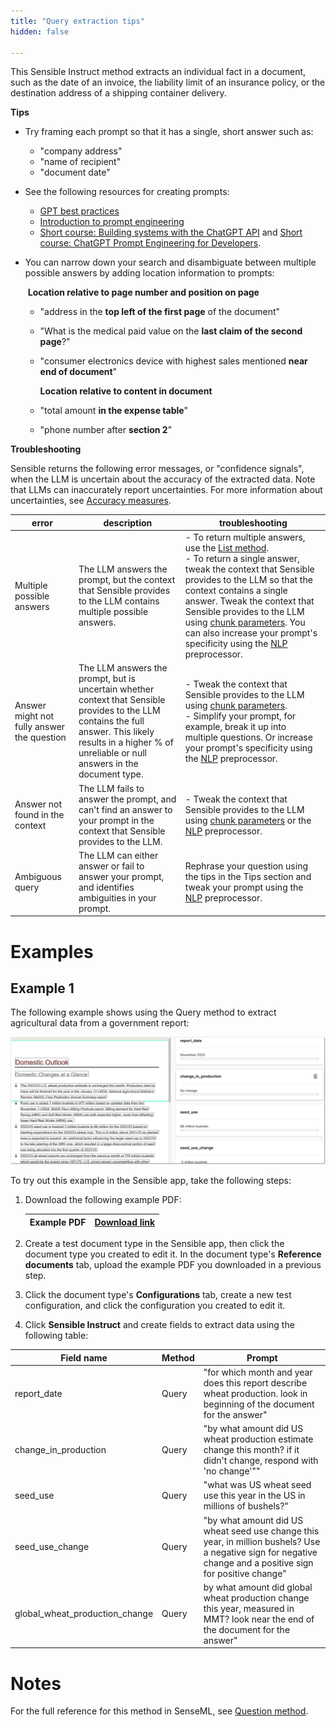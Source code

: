 ```yaml
---
title: "Query extraction tips"
hidden: false

---
```


This Sensible Instruct method extracts an individual fact in a document, such as the date of an invoice, the liability limit of an insurance policy, or the destination address of a shipping container delivery.

**Tips**

- Try framing each prompt so that it has a single, short answer such as:

  - "company address"
  - "name of recipient"
  - "document date"

- See the following resources for creating prompts:

  -  [GPT best practices](https://platform.openai.com/docs/guides/gpt-best-practices/gpt-best-practices)
  -  [Introduction to prompt engineering](https://learn.microsoft.com/en-us/azure/cognitive-services/openai/concepts/prompt-engineering)
  -  [Short course: Building systems with the ChatGPT API](https://www.deeplearning.ai/short-courses/building-systems-with-chatgpt/) and [Short course: ChatGPT Prompt Engineering for Developers](https://www.deeplearning.ai/short-courses/chatgpt-prompt-engineering-for-developers/). 

- You can narrow down your search and disambiguate between multiple possible answers by adding location information to prompts:

  ​       **Location relative to page number and position on page**

  - "address in the **top left of the first page** of the document"

  - "What is the medical paid value on the **last claim of the second page**?"

  - "consumer electronics device with highest sales mentioned **near end of document**"

    **Location relative to content in document**

  - "total amount **in the expense table**"

  - "phone number after **section 2**"

**Troubleshooting**

Sensible returns the following error messages, or "confidence signals", when the LLM is uncertain about the accuracy of the extracted data. Note that LLMs can inaccurately report uncertainties. For more information about uncertainties, see [Accuracy measures](doc:accuracy-measures).

| error                                      | description                                                  | troubleshooting                                              |
| ------------------------------------------ | ------------------------------------------------------------ | ------------------------------------------------------------ |
| Multiple possible answers                  | The LLM answers the prompt, but the context that Sensible provides to the LLM contains multiple possible answers. | -  To return multiple answers, use the [List method](doc:list-tips).<br/>- To return a single answer, tweak the context that Sensible provides to the LLM  so that the context contains a single answer.  Tweak the context that Sensible provides to the LLM using  [chunk parameters](doc:question#parameters). You can also increase your prompt's specificity using the [NLP](doc:nlp) preprocessor. |
| Answer might not fully answer the question | The LLM answers the prompt, but is uncertain whether context that Sensible provides to the LLM contains the full answer. This likely results in a higher % of unreliable or null answers in the document type. | - Tweak the context that Sensible provides to the LLM using  [chunk parameters](doc:question#parameters). <br/> - Simplify your prompt, for example, break it up into multiple questions. Or increase your prompt's specificity using the [NLP](doc:nlp) preprocessor. |
| Answer not found in the context            | The LLM fails to answer the prompt, and can't find an answer to your prompt in the context that Sensible provides to the LLM. | - Tweak the context that Sensible provides to the LLM using  [chunk parameters](doc:question#parameters) or the [NLP](doc:nlp) preprocessor. |
| Ambiguous query                            | The LLM can either answer or fail to answer your prompt, and identifies ambiguities in your prompt. | Rephrase your question using the tips in the Tips section and tweak your prompt using the [NLP](doc:nlp) preprocessor. |

 



Examples
===

Example 1
---

The following example shows using the Query method to extract agricultural data from a government report:

![Click to enlarge](https://raw.githubusercontent.com/sensible-hq/sensible-docs/main/readme-sync/assets/v0/images/final/question_instruct.png)

To try out this example in the Sensible app, take the following steps: 

1. Download the following example PDF:

   | Example PDF | [Download link](https://raw.githubusercontent.com/sensible-hq/sensible-docs/main/readme-sync/assets/v0/pdfs/summarizer_crop.pdf) |
   | ----------- | ------------------------------------------------------------ |

2. Create a test document type in the Sensible app, then click the document type you created to edit it. In the document type's **Reference documents** tab, upload the example PDF you downloaded in a previous step.

3. Click the document type's **Configurations** tab, create a new test configuration, and click the configuration you created to edit it.

4. Click **Sensible Instruct** and create fields to extract data using the following table:

| Field name                     | Method | Prompt                                                       |
| ------------------------------ | ------ | ------------------------------------------------------------ |
| report_date                    | Query  | "for which month and year does this report describe wheat production. look in beginning of the document for the answer" |
| change_in_production           | Query  | "by what amount did US wheat production estimate change this month? if it didn't change, respond with 'no change'"" |
| seed_use                       | Query  | "what was US wheat seed use this year in the US in millions of bushels?" |
| seed_use_change                | Query  | "by what amount did US wheat seed use change this year, in million bushels? Use a negative sign for negative change and a positive sign for positive change" |
| global_wheat_production_change | Query  | by what amount did global wheat production change this year, measured in MMT? look near the end of the document for the answer" |

Notes
===

For the full reference for this method in SenseML, see [Question method](doc:question).